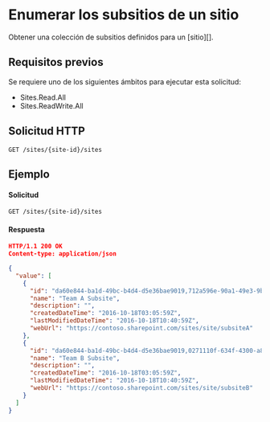 # <a name="enumerate-subsites-of-a-site"></a>Enumerar los subsitios de un sitio

Obtener una colección de subsitios definidos para un [sitio][].

[site]: ../resources/site.md

## <a name="prerequisites"></a>Requisitos previos

Se requiere uno de los siguientes ámbitos para ejecutar esta solicitud:

* Sites.Read.All
* Sites.ReadWrite.All

## <a name="http-request"></a>Solicitud HTTP

<!-- { "blockType": "ignored" } -->

```http
GET /sites/{site-id}/sites
```

## <a name="example"></a>Ejemplo

#### <a name="request"></a>Solicitud

<!-- { "blockType": "request", "name": "list-subsites" } -->

```http
GET /sites/{site-id}/sites
```

#### <a name="response"></a>Respuesta

<!-- { "blockType": "response", "@type": "microsoft.graph.site", "isCollection": true, "truncated": true } -->

```json
HTTP/1.1 200 OK
Content-type: application/json

{
  "value": [
    {
      "id": "da60e844-ba1d-49bc-b4d4-d5e36bae9019,712a596e-90a1-49e3-9b48-bfa80bee8740",
      "name": "Team A Subsite",
      "description": "",
      "createdDateTime": "2016-10-18T03:05:59Z",
      "lastModifiedDateTime": "2016-10-18T10:40:59Z",
      "webUrl": "https://contoso.sharepoint.com/sites/site/subsiteA"
    },
    {
      "id": "da60e844-ba1d-49bc-b4d4-d5e36bae9019,0271110f-634f-4300-a841-3a8a2e851851",
      "name": "Team B Subsite",
      "description": "",
      "createdDateTime": "2016-10-18T03:05:59Z",
      "lastModifiedDateTime": "2016-10-18T10:40:59Z",
      "webUrl": "https://contoso.sharepoint.com/sites/site/subsiteB"
    }
  ]
}
```

<!-- {
  "type": "#page.annotation",
  "description": "",
  "keywords": "",
  "section": "documentation",
  "tocPath": "Site/Enumerate subsites"
} -->
